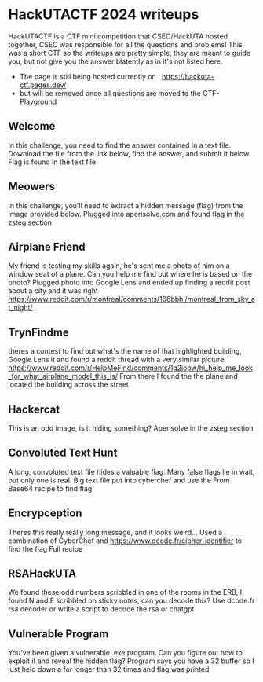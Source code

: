# HackUTACTF 2024 writeups

HackUTACTF is a CTF mini competition that CSEC/HackUTA hosted together, CSEC was responsible for all the questions and problems!
This was a short CTF so the writeups are pretty simple, they are meant to guide you, but not give you the answer blatently as in it's not listed here.

* The page is still being hosted currently on : https://hackuta-ctf.pages.dev/
* but will be removed once all questions are moved to the CTF-Playground

## Welcome
In this challenge, you need to find the answer contained in a text file. Download the file from the link below, find the answer, and submit it below.
Flag is found in the text file

## Meowers
In this challenge, you'll need to extract a hidden message (flag) from the image provided below.
Plugged into aperisolve.com and found flag in the zsteg section

## Airplane Friend
My friend is testing my skills again, he's sent me a photo of him on a window seat of a plane. Can you help me find out where he is based on the photo?
Plugged photo into Google Lens and ended up finding a reddit post about a city and it was right
https://www.reddit.com/r/montreal/comments/166bbhi/montreal_from_sky_at_night/

## TrynFindme
theres a contest to find out what's the name of that highlighted building,
Google Lens it and found a reddit thread with a very similar picture
https://www.reddit.com/r/HelpMeFind/comments/1g2jopw/hi_help_me_look_for_what_airplane_model_this_is/
From there I found the the plane and located the building across the street

## Hackercat
This is an odd image, is it hiding something?
Aperisolve in the zsteg section

## Convoluted Text Hunt
A long, convoluted text file hides a valuable flag. Many false flags lie in wait, but only one is real.
Big text file put into cyberchef and use the From Base64 recipe to find flag

## Encrypception
Theres this really really long message, and it looks weird…
Used a combination of CyberChef and https://www.dcode.fr/cipher-identifier to find the flag
Full recipe

## RSAHackUTA
We found these odd numbers scribbled in one of the rooms in the ERB, I found N and E scribbled on sticky notes, can you decode this?
Use dcode.fr rsa decoder or write a script to decode the rsa or chatgpt

## Vulnerable Program
You’ve been given a vulnerable .exe program. Can you figure out how to exploit it and reveal the hidden flag?
Program says you have a 32 buffer so I just held down a for longer than 32 times and flag was printed

